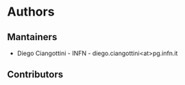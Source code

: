 # Authors

## Mantainers

- Diego Ciangottini - INFN - diego.ciangottini\<at\>pg.infn.it


## Contributors

